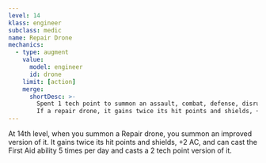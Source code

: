 ```yaml
---
level: 14
klass: engineer
subclass: medic
name: Repair Drone
mechanics:
  - type: augment
    value:
      model: engineer
      id: drone
    limit: [action]
    merge:
      shortDesc: >-
        Spent 1 tech point to summon an assault, combat, defense, disruption, recon, repair, or rocket drone. It gains additional hit points equal to twice your engineer level and you add your proficiency bonus to its rolls.
        If a repair drone, it gains twice its hit points and shields, +2 AC, and can cast the First Aid ability 5 times per day and casts a 2 tech point version of it.
---
```

At 14th level, when you summon a Repair drone, you summon an improved version of it. It gains twice its hit points
and shields, +2 AC, and can cast the First Aid ability 5 times per day and casts a 2 tech point version of it.
